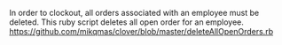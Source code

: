 In order to clockout, all orders associated with an employee must be deleted. This ruby script deletes all open order for an employee.
https://github.com/mikqmas/clover/blob/master/deleteAllOpenOrders.rb
